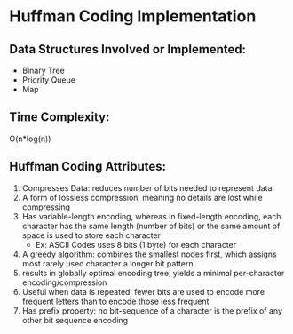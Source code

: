 # Huffman Coding Implementation

## Data Structures Involved or Implemented: 
* Binary Tree
* Priority Queue
* Map 

## Time Complexity: 
O(n*log(n)) 

## Huffman Coding Attributes:   
1. Compresses Data: reduces number of bits needed to represent data 
1. A form of lossless compression, meaning no details are lost while compressing
1. Has variable-length encoding, whereas in fixed-length encoding, each character has the same length (number of bits) or the same amount of space is used to store each character
    * Ex: ASCII Codes uses 8 bits (1 byte) for each character 
1. A greedy algorithm: combines the smallest nodes first, which assigns most rarely used character a longer bit pattern 
1. results in globally optimal encoding tree, yields a minimal per-character encoding/compression
1. Useful when data is repeated: fewer bits are used to encode more frequent letters than to encode those less frequent 
1. Has prefix property: no bit-sequence of a character is the prefix of any other bit sequence encoding
